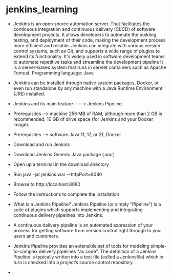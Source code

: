 # jenkins_learning

+ Jenkins is an open source automation server. That facilitates the continuous integration and continuous delivery (CI/CD) of software development projects. It allows developers to automate the building, testing, and deployment of their code, making the development process more efficient and reliable. Jenkins can integrate with various version control systems, such as Git, and supports a wide range of plugins to extend its functionality. It's widely used in software development teams to automate repetitive tasks and streamline the development pipeline It is a server-based system that runs in servlet containers such as Apache Tomcat. Programming language: Java
  
+ Jenkins can be installed through native system packages, Docker, or even run standalone by any machine with a Java Runtime Environment (JRE) installed.

+ Jenkins and its main feature ---> Jenkins Pipeline.
  
+ Prerequisites --> machine 256 MB of RAM, although more than 2 GB is recommended, 10 GB of drive space (for Jenkins and your Docker image).
+ Prerequisites --> software Java 11, 17, or 21, Docker
+ Download and run Jenkins
+ Download Jenkins Generic Java package (.war)
+ Open up a terminal in the download directory
+ Run java -jar jenkins.war --httpPort=8080
+ Browse to http://localhost:8080
+ Follow the instructions to complete the installation

+ What is a Jenkins Pipeline? Jenkins Pipeline (or simply "Pipeline") is a suite of plugins which supports implementing and integrating continuous delivery pipelines into Jenkins.
+ A continuous delivery pipeline is an automated expression of your process for getting software from version control right through to your users and customers.
+ Jenkins Pipeline provides an extensible set of tools for modeling simple-to-complex delivery pipelines "as code". The definition of a Jenkins Pipeline is typically written into a text file (called a Jenkinsfile) which in turn is checked into a project’s source control repository.
+ 
